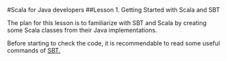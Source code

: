 #Scala for Java developers
##Lesson 1. Getting Started with Scala and SBT

The plan for this lesson is to familiarize with SBT and Scala by creating some Scala classes from their Java implementations.

Before starting to check the code, it is recommendable to read some useful commands of [SBT.](https://github.com/soniarodriguez/scala-for-java-devs/tree/lesson1-java/sbt-getting-started.md)
